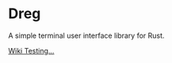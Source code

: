 # Dreg

A simple terminal user interface library for Rust.

<a href="/wiki/test">Wiki Testing...</a>
